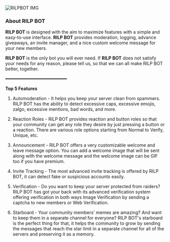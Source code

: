 ![RILPBOT IMG](https://i.imgur.com/BwwrU8X.png)
### About **RILP BOT**

**RILP BOT** is designed with the aim to maximize features with a simple and easy-to-use interface. **RILP BOT** provides moderation, logging, advance giveaways, an invite manager, and a nice custom welcome message for your new members.

**RILP BOT** is the only bot you will ever need. If **RILP BOT** does not satisfy your needs for any reason, please tell us, so that we can all make RILP BOT better, together.

━━━━━━━━━━━━━━━━━━━━━━━

**__Top 5 Features__**

1. Automoderation - It helps you keep your server clean from spammers. RILP BOT has the ability to detect excessive caps, excessive emojis, zalgo, excessive mentions, bad words, and more.

3. Reaction Roles - RILP BOT provides reaction and button roles so that your community can get any role they desire by just pressing a button or a reaction. There are various role options starting from Normal to Verify, Unique, etc.

2. Announcement - RILP BOT offers a very customizable welcome and leave message option. You can add a welcome image that will be sent along with the welcome message and the welcome image can be GIF too if you have premium.

3. Invite Tracking - The most advanced invite tracking is offered by RILP BOT, it can detect fake or suspicious accounts easily. 

4. Verification - Do you want to keep your server protected from raiders? RILP BOT has got your back with its advanced verification system offering verification in both ways Image Verification by sending a captcha to new members or Web Verification.

5. Starboard - Your community members' memes are amazing? And want to keep them in a separate channel for everyone? RILP BOT's starboard is the perfect thing for that, it helps the community to grow by sending the messages that reach the star limit in a separate channel for all of the servers and preserving it as a memory.

